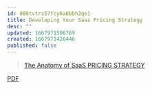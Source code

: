 ```yaml
---
id: 086tvtrz57fcy6a6bbh2qe1
title: Developing Your Saas Pricing Strategy
desc: ""
updated: 1667971506769
created: 1667971426446
published: false
---
```


> [The Anatomy of SaaS PRICING STRATEGY](https://www.priceintelligently.com/developing-your-saas-pricing-strategy)

[PDF](assets/pdfs/Price-Intelligently-SaaS-Pricing-Strategy.pdf)
